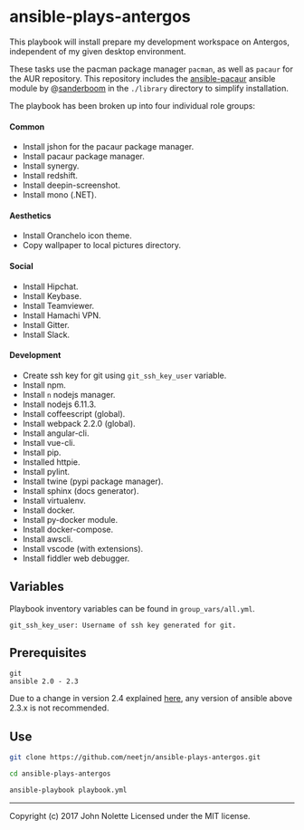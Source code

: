 # ansible-plays-antergos

This playbook will install prepare my development workspace on Antergos, independent of my given desktop environment.

These tasks use the pacman package manager `pacman`, as well as `pacaur` for the AUR repository. This repository includes the [ansible-pacaur](https://github.com/sanderboom/ansible-pacaur) ansible module by @[sanderboom](https://github.com/sanderboom) in the `./library` directory to simplify installation.

The playbook has been broken up into four individual role groups:

#### Common

* Install jshon for the pacaur package manager.
* Install pacaur package manager.
* Install synergy.
* Install redshift.
* Install deepin-screenshot.
* Install mono (.NET).

#### Aesthetics

* Install Oranchelo icon theme.
* Copy wallpaper to local pictures directory.

#### Social

* Install Hipchat.
* Install Keybase.
* Install Teamviewer.
* Install Hamachi VPN.
* Install Gitter.
* Install Slack.

#### Development

* Create ssh key for git using `git_ssh_key_user` variable.
* Install npm.
* Install `n` nodejs manager.
* Install nodejs 6.11.3.
* Install coffeescript (global).
* Install webpack 2.2.0 (global).
* Install angular-cli.
* Install vue-cli.
* Install pip.
* Installed httpie.
* Install pylint.
* Install twine (pypi package manager).
* Install sphinx (docs generator).
* Install virtualenv.
* Install docker.
* Install py-docker module.
* Install docker-compose.
* Install awscli.
* Install vscode (with extensions).
* Install fiddler web debugger.

## Variables

Playbook inventory variables can be found in `group_vars/all.yml`.

    git_ssh_key_user: Username of ssh key generated for git.

## Prerequisites

    git
    ansible 2.0 - 2.3
  
Due to a change in version 2.4 explained [here](https://github.com/ansible/ansible/issues/31041), any version of ansible above 2.3.x is not recommended.

## Use

```sh
git clone https://github.com/neetjn/ansible-plays-antergos.git

cd ansible-plays-antergos

ansible-playbook playbook.yml
```

---
Copyright (c) 2017 John Nolette Licensed under the MIT license.
